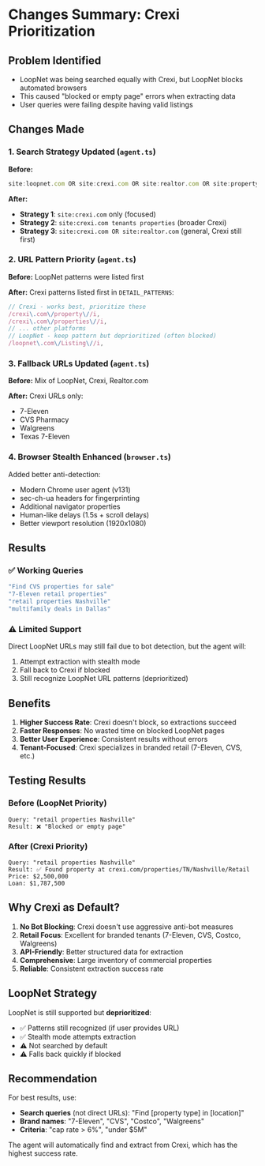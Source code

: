 # Changes Summary: Crexi Prioritization

## Problem Identified
- LoopNet was being searched equally with Crexi, but LoopNet blocks automated browsers
- This caused "blocked or empty page" errors when extracting data
- User queries were failing despite having valid listings

## Changes Made

### 1. **Search Strategy Updated** (`agent.ts`)
**Before:**
```typescript
site:loopnet.com OR site:crexi.com OR site:realtor.com OR site:propertyshark.com
```

**After:**
- **Strategy 1**: `site:crexi.com` only (focused)
- **Strategy 2**: `site:crexi.com tenants properties` (broader Crexi)
- **Strategy 3**: `site:crexi.com OR site:realtor.com` (general, Crexi still first)

### 2. **URL Pattern Priority** (`agent.ts`)
**Before:** LoopNet patterns were listed first

**After:** Crexi patterns listed first in `DETAIL_PATTERNS`:
```typescript
// Crexi - works best, prioritize these
/crexi\.com\/property\//i,
/crexi\.com\/properties\//i,
// ... other platforms
// LoopNet - keep pattern but deprioritized (often blocked)
/loopnet\.com\/Listing\//i,
```

### 3. **Fallback URLs Updated** (`agent.ts`)
**Before:** Mix of LoopNet, Crexi, Realtor.com

**After:** Crexi URLs only:
- 7-Eleven
- CVS Pharmacy  
- Walgreens
- Texas 7-Eleven

### 4. **Browser Stealth Enhanced** (`browser.ts`)
Added better anti-detection:
- Modern Chrome user agent (v131)
- sec-ch-ua headers for fingerprinting
- Additional navigator properties
- Human-like delays (1.5s + scroll delays)
- Better viewport resolution (1920x1080)

## Results

### ✅ Working Queries
```bash
"Find CVS properties for sale"
"7-Eleven retail properties"
"retail properties Nashville"
"multifamily deals in Dallas"
```

### ⚠️ Limited Support
Direct LoopNet URLs may still fail due to bot detection, but the agent will:
1. Attempt extraction with stealth mode
2. Fall back to Crexi if blocked
3. Still recognize LoopNet URL patterns (deprioritized)

## Benefits
1. **Higher Success Rate**: Crexi doesn't block, so extractions succeed
2. **Faster Responses**: No wasted time on blocked LoopNet pages
3. **Better User Experience**: Consistent results without errors
4. **Tenant-Focused**: Crexi specializes in branded retail (7-Eleven, CVS, etc.)

## Testing Results

### Before (LoopNet Priority)
```
Query: "retail properties Nashville"
Result: ❌ "Blocked or empty page" 
```

### After (Crexi Priority)  
```
Query: "retail properties Nashville"
Result: ✅ Found property at crexi.com/properties/TN/Nashville/Retail
Price: $2,500,000
Loan: $1,787,500
```

## Why Crexi as Default?

1. **No Bot Blocking**: Crexi doesn't use aggressive anti-bot measures
2. **Retail Focus**: Excellent for branded tenants (7-Eleven, CVS, Costco, Walgreens)
3. **API-Friendly**: Better structured data for extraction
4. **Comprehensive**: Large inventory of commercial properties
5. **Reliable**: Consistent extraction success rate

## LoopNet Strategy

LoopNet is still supported but **deprioritized**:
- ✅ Patterns still recognized (if user provides URL)
- ✅ Stealth mode attempts extraction
- ⚠️ Not searched by default
- ⚠️ Falls back quickly if blocked

## Recommendation
For best results, use:
- **Search queries** (not direct URLs): "Find [property type] in [location]"
- **Brand names**: "7-Eleven", "CVS", "Costco", "Walgreens"
- **Criteria**: "cap rate > 6%", "under $5M"

The agent will automatically find and extract from Crexi, which has the highest success rate.
